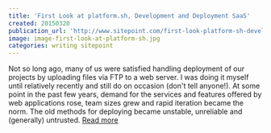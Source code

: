 ```yaml
---
title: 'First Look at platform.sh, Development and Deployment SaaS'
created: 20150320
publication_url: 'http://www.sitepoint.com/first-look-platform-sh-development-deployment-saas/'
image: image-first-look-at-platform-sh.jpg
categories: writing sitepoint
---
```


Not so long ago, many of us were satisfied handling deployment of our projects by uploading files via FTP to a web server. I was doing it myself until relatively recently and still do on occasion (don't tell anyone!). At some point in the past few years, demand for the services and features offered by web applications rose, team sizes grew and rapid iteration became the norm. The old methods for deploying became unstable, unreliable and (generally) untrusted. [Read more](http://www.sitepoint.com/first-look-platform-sh-development-deployment-saas/)

